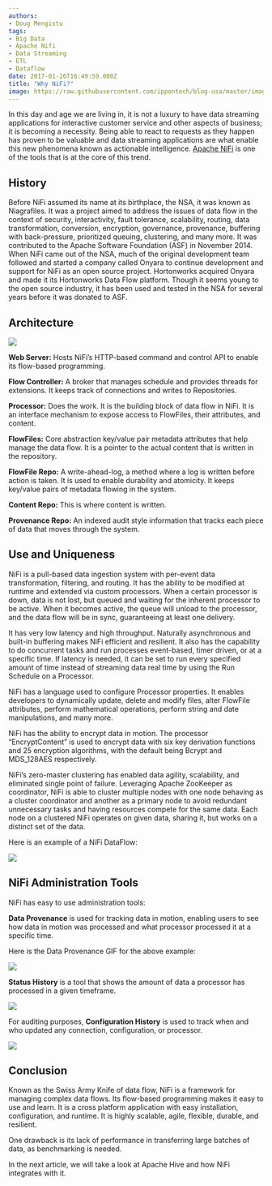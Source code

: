 ```yaml
---
authors:
- Doug Mengistu
tags:
- Big Data
- Apache Nifi
- Data Streaming
- ETL
- Dataflow
date: 2017-01-26T16:49:59.000Z
title: "Why NiFi?"
image: https://raw.githubusercontent.com/ippontech/blog-usa/master/images/2017/01/nifi.png
---
```


In this day and age we are living in, it is not a luxury to have data streaming applications for interactive customer service and other aspects of business; it is becoming a necessity. Being able to react to requests as they happen has proven to be valuable and data streaming applications are what enable this new phenomena known as actionable intelligence. [Apache NiFi](https://nifi.apache.org/) is one of the tools that is at the core of this trend.

## History

Before NiFi assumed its name at its birthplace, the NSA, it was known as Niagrafiles. It was a project aimed to address the issues of data flow in the context of security, interactivity, fault tolerance, scalability, routing, data transformation, conversion, encryption, governance, provenance, buffering with back-pressure, prioritized queuing, clustering, and many more. It was contributed to the Apache Software Foundation (ASF) in November 2014. When NiFi came out of the NSA, much of the original development team followed and started a company called Onyara to continue development and support for NiFi as an open source project. Hortonworks acquired Onyara and made it its Hortonworks Data Flow platform. Though it seems young to the open source industry, it has been used and tested in the NSA for several years before it was donated to ASF.

## Architecture

![](https://raw.githubusercontent.com/ippontech/blog-usa/master/images/2017/01/Screen-Shot-2017-01-19-at-2.23.30-PM.png)

**Web Server:** Hosts NiFi’s HTTP-based command and control API to enable its flow-based programming.

**Flow Controller:** A broker that manages schedule and provides threads for extensions. It keeps track of connections and writes to Repositories.

**Processor:** Does the work. It is the building block of data flow in NiFi. It is an interface mechanism to expose access to FlowFiles, their attributes, and content.

**FlowFiles:** Core abstraction key/value pair metadata attributes that help manage the data flow. It is a pointer to the actual content that is written in the repository.

**FlowFile Repo:** A write-ahead-log, a method where a log is written before action is taken. It is used to enable durability and atomicity. It keeps key/value pairs of metadata flowing in the system.

**Content Repo:** This is where content is written.

**Provenance Repo:** An indexed audit style information that tracks each piece of data that moves through the system.

## Use and Uniqueness

NiFi is a pull-based data ingestion system with per-event data transformation, filtering, and routing. It has the ability to be modified at runtime and extended via custom processors. When a certain processor is down, data is not lost, but queued and waiting for the inherent processor to be active. When it becomes active, the queue will unload to the processor, and the data flow will be in sync, guaranteeing at least one delivery.

It has very low latency and high throughput. Naturally asynchronous and built-in buffering makes NiFi efficient and resilient. It also has the capability to do concurrent tasks and run processes event-based, timer driven, or at a specific time. If latency is needed, it can be set to run every specified amount of time instead of streaming data real time by using the Run Schedule on a Processor.

NiFi has a language used to configure Processor properties. It enables developers to dynamically update, delete and modify files, alter FlowFile attributes, perform mathematical operations, perform string and date manipulations, and many more.

NiFi has the ability to encrypt data in motion. The processor “EncryptContent” is used to encrypt data with six key derivation functions and 25 encryption algorithms, with the default being Bcrypt and MDS_128AES respectively.

NiFi’s zero-master clustering has enabled data agility, scalability, and eliminated single point of failure. Leveraging Apache ZooKeeper as coordinator, NiFi is able to cluster multiple nodes with one node behaving as a cluster coordinator and another as a primary node to avoid redundant unnecessary tasks and having resources compete for the same data. Each node on a clustered NiFi operates on given data, sharing it, but works on a distinct set of the data.

Here is an example of a NiFi DataFlow:

![](https://raw.githubusercontent.com/ippontech/blog-usa/master/images/2017/01/Screen-Shot-2017-01-19-at-2.25.01-PM.png)

## NiFi Administration Tools

NiFi has easy to use administration tools:

**Data Provenance** is used for tracking data in motion, enabling users to see how data in motion was processed and what processor processed it at a specific time.

Here is the Data Provenance GIF for the above example:

![](https://raw.githubusercontent.com/ippontech/blog-usa/master/images/2017/01/www.GIFCreator.me_Di4ipS.gif)

**Status History** is a tool that shows the amount of data a processor has processed in a given timeframe.

![](https://raw.githubusercontent.com/ippontech/blog-usa/master/images/2017/01/Screen-Shot-2017-01-19-at-2.27.28-PM.png)

For auditing purposes, **Configuration History** is used to track when and who updated any connection, configuration, or processor.

![](https://raw.githubusercontent.com/ippontech/blog-usa/master/images/2017/01/Screen-Shot-2017-01-19-at-2.28.19-PM.png)

## Conclusion

Known as the Swiss Army Knife of data flow, NiFi is a framework for managing complex data flows. Its flow-based programming makes it easy to use and learn. It is a cross platform application with easy installation, configuration, and runtime. It is highly scalable, agile, flexible, durable, and resilient.

One drawback is its lack of performance in transferring large batches of data, as benchmarking is needed.

In the next article, we will take a look at Apache Hive and how NiFi integrates with it.
